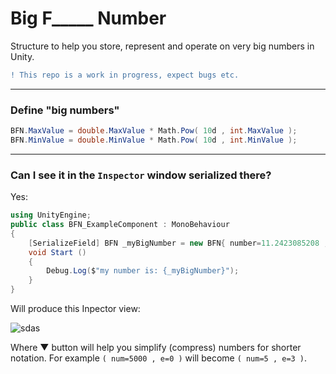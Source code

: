 # Big F_____ Number
Structure to help you store, represent and operate on very big numbers in Unity.

```diff
! This repo is a work in progress, expect bugs etc.
```

---
### Define "big numbers"
```c#
BFN.MaxValue = double.MaxValue * Math.Pow( 10d , int.MaxValue );
BFN.MinValue = double.MinValue * Math.Pow( 10d , int.MinValue );
```
---
### Can I see it in the `Inspector` window serialized there?
Yes:
```csharp
using UnityEngine;
public class BFN_ExampleComponent : MonoBehaviour
{
	[SerializeField] BFN _myBigNumber = new BFN{ number=11.2423085208 , exponent=21 };
	void Start ()
	{
		Debug.Log($"my number is: {_myBigNumber}");
	}
}

```
Will produce this Inpector view:

![sdas](https://i.imgur.com/ulyUl2E.jpg)

Where ▼ button will help you simplify (compress) numbers for shorter notation. For example `( num=5000 , e=0 )` will become `( num=5 , e=3 )`.
